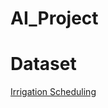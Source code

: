 # AI_Project

# Dataset
[Irrigation Scheduling](https://www.kaggle.com/datasets/triptmann/irrigation-scheduling?resource=download)
